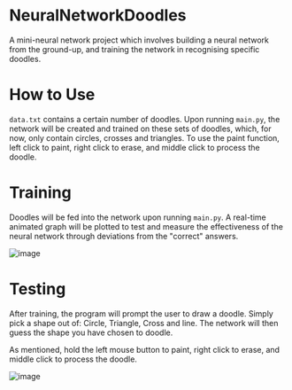 # NeuralNetworkDoodles
A mini-neural network project which involves building a neural network from the ground-up, and training the network in recognising specific doodles.


# How to Use
`data.txt` contains a certain number of doodles. Upon running `main.py`,  the network will be created and trained on these sets of doodles, which, for now, only contain circles, crosses and triangles. To use the paint function, left click to paint, right click to erase, and middle click to process the doodle.

# Training
Doodles will be fed into the network upon running `main.py`. A real-time animated graph will be plotted to test and measure the effectiveness of the neural network through deviations from the "correct" answers. 

![image](https://user-images.githubusercontent.com/113227987/210917971-2d9bdfdb-6bf6-48b0-afca-d222c5b516d3.png)

# Testing
After training, the program will prompt the user to draw a doodle. Simply pick a shape out of: Circle, Triangle, Cross and line. The network will then guess the shape you have chosen to doodle.

As mentioned, hold the left mouse button to paint, right click to erase, and middle click to process the doodle.

![image](https://user-images.githubusercontent.com/113227987/210310186-1f681bc0-7dd7-4e21-885d-5e0385eab50b.png)
